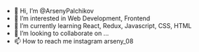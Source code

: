 - 👋 Hi, I’m @ArsenyPalchikov
- 👀 I’m interested in Web Development, Frontend
- 🌱 I’m currently learning React, Redux, Javascript, CSS, HTML
- 💞️ I’m looking to collaborate on ...
- 📫 How to reach me instagram arseny_08

<!---
ArsenyPalchikov/ArsenyPalchikov is a ✨ special ✨ repository because its `README.md` (this file) appears on your GitHub profile.
You can click the Preview link to take a look at your changes.
--->

